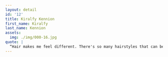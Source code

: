```yaml
---
layout: detail
id: '12'
title: Kiralfy Kennion
first_name: Kiralfy
last_name: Kennion
assets:
  img: ./img/000-16.jpg
quote: |
  “Hair makes me feel different. There's so many hairstyles that can be done to help me express how I am feeling on a specific day or time in my life; I just think that's a really important thing. From different colors to different lengths and styles, there is always some significance about how a woman does her hair or gets it done."
---
```

